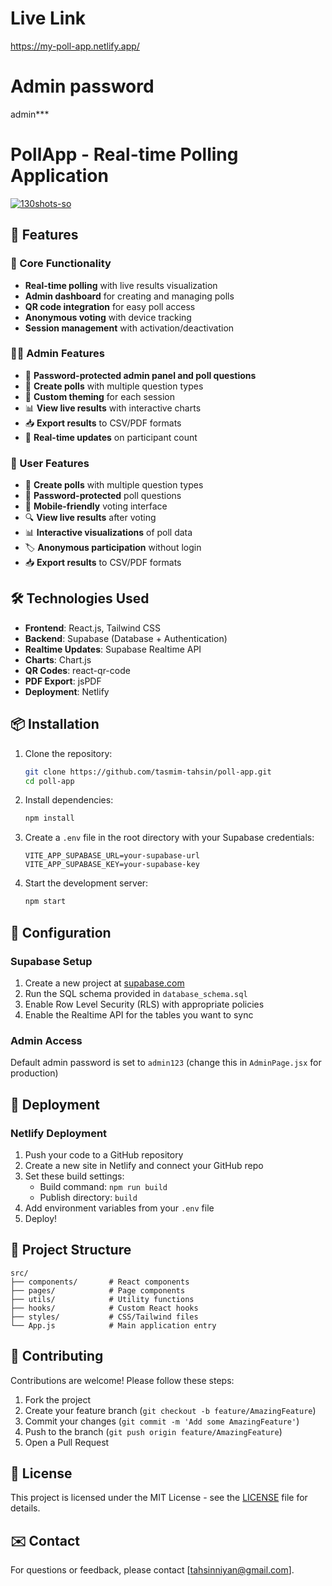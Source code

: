 # Live Link

https://my-poll-app.netlify.app/

# Admin password
admin***

# PollApp - Real-time Polling Application

<a href="https://ibb.co/kV5HC6Fb"><img src="https://i.ibb.co/gbmjKFCq/130shots-so.png" alt="130shots-so" border="0"></a>

## 🚀 Features

### 🎯 Core Functionality
- **Real-time polling** with live results visualization
- **Admin dashboard** for creating and managing polls
- **QR code integration** for easy poll access
- **Anonymous voting** with device tracking
- **Session management** with activation/deactivation

### 👨‍💻 Admin Features
- 🔐 **Password-protected admin panel and poll questions**
- 📝 **Create polls** with multiple question types
- 🎨 **Custom theming** for each session
- 📊 **View live results** with interactive charts
- 📥 **Export results** to CSV/PDF formats
- 🔄 **Real-time updates** on participant count

### 👥 User Features
- 📝 **Create polls** with multiple question types
- 🔐 **Password-protected** poll questions
- 📱 **Mobile-friendly** voting interface
- 🔍 **View live results** after voting
- 📊 **Interactive visualizations** of poll data
- 🏷 **Anonymous participation** without login
- 📥 **Export results** to CSV/PDF formats

## 🛠 Technologies Used

- **Frontend**: React.js, Tailwind CSS
- **Backend**: Supabase (Database + Authentication)
- **Realtime Updates**: Supabase Realtime API
- **Charts**: Chart.js
- **QR Codes**: react-qr-code
- **PDF Export**: jsPDF
- **Deployment**: Netlify

## 📦 Installation

1. Clone the repository:
   ```bash
   git clone https://github.com/tasmim-tahsin/poll-app.git
   cd poll-app
   ```

2. Install dependencies:
   ```bash
   npm install
   ```

3. Create a `.env` file in the root directory with your Supabase credentials:
   ```env
   VITE_APP_SUPABASE_URL=your-supabase-url
   VITE_APP_SUPABASE_KEY=your-supabase-key
   ```

4. Start the development server:
   ```bash
   npm start
   ```

## 🔧 Configuration

### Supabase Setup
1. Create a new project at [supabase.com](https://supabase.com)
2. Run the SQL schema provided in `database_schema.sql`
3. Enable Row Level Security (RLS) with appropriate policies
4. Enable the Realtime API for the tables you want to sync

### Admin Access
Default admin password is set to `admin123` (change this in `AdminPage.jsx` for production)

## 🚀 Deployment

### Netlify Deployment
1. Push your code to a GitHub repository
2. Create a new site in Netlify and connect your GitHub repo
3. Set these build settings:
   - Build command: `npm run build`
   - Publish directory: `build`
4. Add environment variables from your `.env` file
5. Deploy!

## 📂 Project Structure

```
src/
├── components/       # React components
├── pages/            # Page components
├── utils/            # Utility functions
├── hooks/            # Custom React hooks
├── styles/           # CSS/Tailwind files
└── App.js            # Main application entry
```

## 🤝 Contributing

Contributions are welcome! Please follow these steps:

1. Fork the project
2. Create your feature branch (`git checkout -b feature/AmazingFeature`)
3. Commit your changes (`git commit -m 'Add some AmazingFeature'`)
4. Push to the branch (`git push origin feature/AmazingFeature`)
5. Open a Pull Request

## 📄 License

This project is licensed under the MIT License - see the [LICENSE](LICENSE) file for details.

## ✉️ Contact

For questions or feedback, please contact [tahsinniyan@gmail.com].
